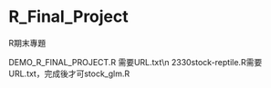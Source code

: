 # R_Final_Project
R期末專題

DEMO_R_FINAL_PROJECT.R 需要URL.txt\n
2330stock-reptile.R需要URL.txt，完成後才可stock_glm.R
